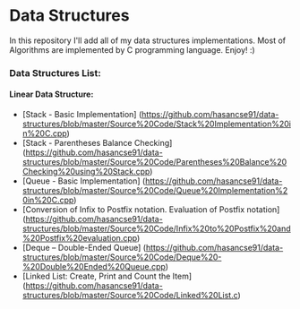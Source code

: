 ﻿# Data Structures

In this repository I'll add all of my data structures implementations. Most of Algorithms are implemented by C programming language.
Enjoy! :)

### **Data Structures List:**

#### Linear Data Structure:
- [Stack - Basic Implementation] (https://github.com/hasancse91/data-structures/blob/master/Source%20Code/Stack%20Implementation%20in%20C.cpp)
- [Stack - Parentheses Balance Checking] (https://github.com/hasancse91/data-structures/blob/master/Source%20Code/Parentheses%20Balance%20Checking%20using%20Stack.cpp)
- [Queue - Basic Implementation] (https://github.com/hasancse91/data-structures/blob/master/Source%20Code/Queue%20Implementation%20in%20C.cpp)
- [Conversion of Infix to Postfix notation. Evaluation of Postfix notation] (https://github.com/hasancse91/data-structures/blob/master/Source%20Code/Infix%20to%20Postfix%20and%20Postfix%20evaluation.cpp)
- [Deque – Double-Ended Queue] (https://github.com/hasancse91/data-structures/blob/master/Source%20Code/Deque%20-%20Double%20Ended%20Queue.cpp)
- [Linked List: Create, Print and Count the Item] (https://github.com/hasancse91/data-structures/blob/master/Source%20Code/Linked%20List.c)
